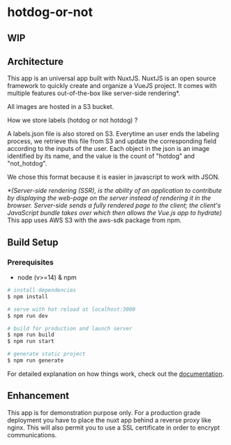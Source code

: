 # hotdog-or-not

## WIP

## Architecture
This app is an universal app built with NuxtJS. NuxtJS is an open source framework to quickly create and organize a 
VueJS project. It comes with multiple features out-of-the-box like server-side rendering*.

All images are hosted in a S3 bucket.

How we store labels (hotdog or not hotdog) ? 

A labels.json file is also stored on S3. Everytime an user ends the labeling process, we retrieve this file from S3 
and update the corresponding field according to the inputs of the user. Each object in the json is an image identified by its
name, and the value is the count of "hotdog" and "not_hotdog".

We chose this format because it is easier in javascript to work with JSON. 

_*(Server-side rendering (SSR), 
is the ability of an application to contribute by displaying the web-page on the server instead of rendering it in the 
browser. Server-side sends a fully rendered page to the client; the client's JavaScript bundle takes over which then 
allows the Vue.js app to hydrate)_
This app uses AWS S3 with the aws-sdk package from npm.

## Build Setup

### Prerequisites
- node (v>=14) & npm 

```bash
# install dependencies
$ npm install

# serve with hot reload at localhost:3000
$ npm run dev

# build for production and launch server
$ npm run build
$ npm run start

# generate static project
$ npm run generate
```

For detailed explanation on how things work, check out the [documentation](https://nuxtjs.org).

## Enhancement

This app is for demonstration purpose only. For a production grade deployment you have to place the nuxt app behind a reverse proxy like nginx.
This will also permit you to use a SSL certificate in order to encrypt communications.

